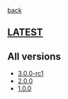 [back](index)
## [LATEST](ver/3.0.0-rc1/user-manual.html)
## All versions
* [3.0.0-rc1](ver/3.0.0-rc1/user-manual.html)
* [2.0.0](ver/2.0.0/user-manual.html)
* [1.0.0](ver/1.0.0/user-manual.html)
